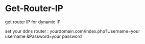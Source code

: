 # Get-Router-IP
get router IP for dynamic IP

set your ddns router : yourdomain.com/index.php?Username=your username &Password=your password

